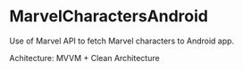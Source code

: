# MarvelCharactersAndroid
Use of Marvel API to fetch Marvel characters to Android app.

Achitecture: MVVM + Clean Architecture

